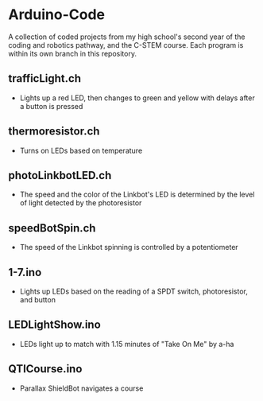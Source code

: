 # Arduino-Code
A collection of coded projects from my high school's second year of the coding and robotics pathway, and the C-STEM course.
Each program is within its own branch in this repository.

## trafficLight.ch
- Lights up a red LED, then changes to green and yellow with delays after a button is pressed

## thermoresistor.ch
- Turns on LEDs based on temperature

## photoLinkbotLED.ch
- The speed and the color of the Linkbot's LED is determined by the level of light detected by the photoresistor

## speedBotSpin.ch
- The speed of the Linkbot spinning is controlled by a potentiometer

## 1-7.ino
- Lights up LEDs based on the reading of a SPDT switch, photoresistor, and button

## LEDLightShow.ino
- LEDs light up to match with 1.15 minutes of "Take On Me" by a-ha

## QTICourse.ino
- Parallax ShieldBot navigates a course
